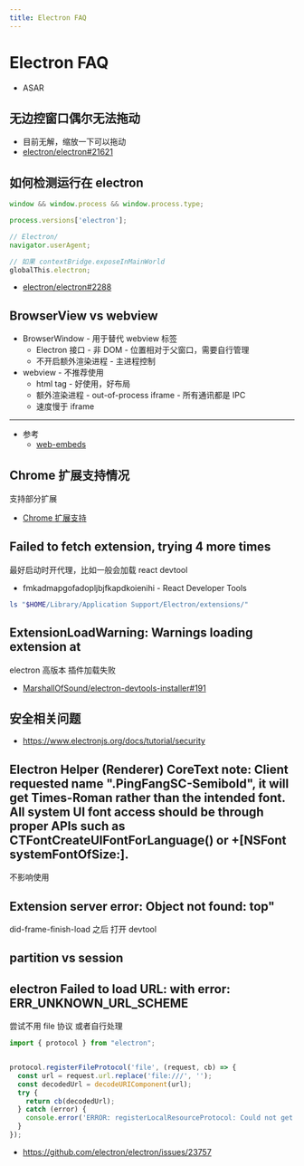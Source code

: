 ```yaml
---
title: Electron FAQ
---
```


# Electron FAQ

- ASAR

## 无边控窗口偶尔无法拖动

- 目前无解，缩放一下可以拖动
- [electron/electron#21621](https://github.com/electron/electron/issues/21621)

## 如何检测运行在 electron

```js
window && window.process && window.process.type;

process.versions['electron'];

// Electron/
navigator.userAgent;

// 如果 contextBridge.exposeInMainWorld
globalThis.electron;
```

- [electron/electron#2288](https://github.com/electron/electron/issues/2288)

## BrowserView vs webview

- BrowserWindow - 用于替代 webview 标签
  - Electron 接口 - 非 DOM - 位置相对于父窗口，需要自行管理
  - 不开启额外渲染进程 - 主进程控制
- webview - 不推荐使用
  - html tag - 好使用，好布局
  - 额外渲染进程 - out-of-process iframe - 所有通讯都是 IPC
  - 速度慢于 iframe

---

- 参考
  - [web-embeds](https://www.electronjs.org/docs/tutorial/web-embeds)

## Chrome 扩展支持情况

支持部分扩展

- [Chrome 扩展支持](https://www.electronjs.org/docs/api/extensions)

## Failed to fetch extension, trying 4 more times

最好启动时开代理，比如一般会加载 react devtool

- fmkadmapgofadopljbjfkapdkoienihi - React Developer Tools

```bash
ls "$HOME/Library/Application Support/Electron/extensions/"
```

## ExtensionLoadWarning: Warnings loading extension at

electron 高版本 插件加载失败

- [MarshallOfSound/electron-devtools-installer#191](https://github.com/MarshallOfSound/electron-devtools-installer/pull/191)

## 安全相关问题

- https://www.electronjs.org/docs/tutorial/security

## Electron Helper (Renderer) CoreText note: Client requested name ".PingFangSC-Semibold", it will get Times-Roman rather than the intended font. All system UI font access should be through proper APIs such as CTFontCreateUIFontForLanguage() or +[NSFont systemFontOfSize:].

不影响使用

## Extension server error: Object not found: top"

did-frame-finish-load 之后 打开 devtool

## partition vs session

## electron Failed to load URL: with error: ERR_UNKNOWN_URL_SCHEME

尝试不用 file 协议 或者自行处理

```js
import { protocol } from "electron";


protocol.registerFileProtocol('file', (request, cb) => {
  const url = request.url.replace('file:///', '');
  const decodedUrl = decodeURIComponent(url);
  try {
    return cb(decodedUrl);
  } catch (error) {
    console.error('ERROR: registerLocalResourceProtocol: Could not get file path:', error);
  }
});
```

- https://github.com/electron/electron/issues/23757
